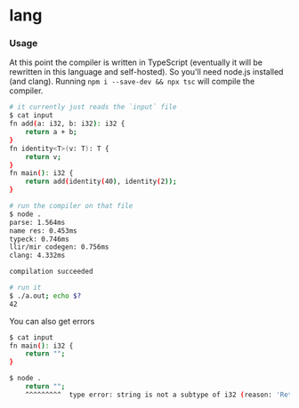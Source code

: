 # lang

### Usage
At this point the compiler is written in TypeScript (eventually it will be rewritten in this language and self-hosted).
So you'll need node.js installed (and clang).
Running `npm i --save-dev && npx tsc` will compile the compiler.

```sh
# it currently just reads the `input` file
$ cat input
fn add(a: i32, b: i32): i32 {
    return a + b;
}
fn identity<T>(v: T): T {
    return v;
}
fn main(): i32 {
    return add(identity(40), identity(2));
}

# run the compiler on that file
$ node .
parse: 1.564ms
name res: 0.453ms
typeck: 0.746ms
llir/mir codegen: 0.756ms
clang: 4.332ms

compilation succeeded

# run it
$ ./a.out; echo $?
42
```

You can also get errors
```sh
$ cat input
fn main(): i32 {
    return "";
}

$ node .
    return "";
    ^^^^^^^^^  type error: string is not a subtype of i32 (reason: 'Return')
```
